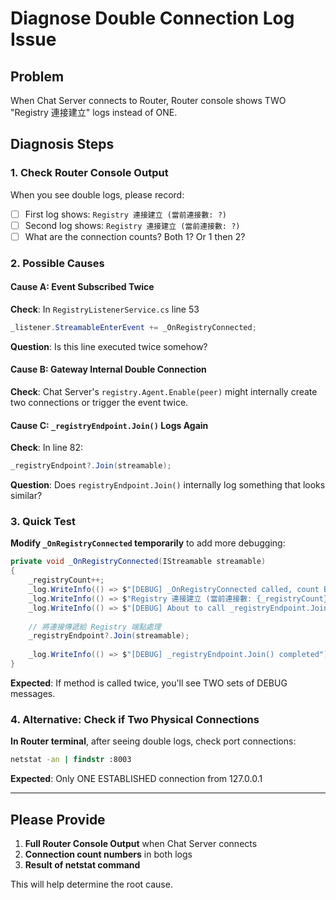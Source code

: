 # Diagnose Double Connection Log Issue

## Problem
When Chat Server connects to Router, Router console shows TWO "Registry 連接建立" logs instead of ONE.

## Diagnosis Steps

### 1. Check Router Console Output

When you see double logs, please record:
- [ ] First log shows: `Registry 連接建立 (當前連接數: ?)` 
- [ ] Second log shows: `Registry 連接建立 (當前連接數: ?)`
- [ ] What are the connection counts? Both 1? Or 1 then 2?

### 2. Possible Causes

#### Cause A: Event Subscribed Twice
**Check**: In `RegistryListenerService.cs` line 53
```csharp
_listener.StreamableEnterEvent += _OnRegistryConnected;
```
**Question**: Is this line executed twice somehow?

#### Cause B: Gateway Internal Double Connection  
**Check**: Chat Server's `registry.Agent.Enable(peer)` might internally create two connections or trigger the event twice.

#### Cause C: `_registryEndpoint.Join()` Logs Again
**Check**: In line 82:
```csharp
_registryEndpoint?.Join(streamable);
```
**Question**: Does `registryEndpoint.Join()` internally log something that looks similar?

### 3. Quick Test

**Modify `_OnRegistryConnected` temporarily** to add more debugging:

```csharp
private void _OnRegistryConnected(IStreamable streamable)
{
    _registryCount++;
    _log.WriteInfo(() => $"[DEBUG] _OnRegistryConnected called, count BEFORE log: {_registryCount}");
    _log.WriteInfo(() => $"Registry 連接建立 (當前連接數: {_registryCount})");
    _log.WriteInfo(() => $"[DEBUG] About to call _registryEndpoint.Join()");
    
    // 將連接傳遞給 Registry 端點處理
    _registryEndpoint?.Join(streamable);
    
    _log.WriteInfo(() => $"[DEBUG] _registryEndpoint.Join() completed");
}
```

**Expected**: If method is called twice, you'll see TWO sets of DEBUG messages.

### 4. Alternative: Check if Two Physical Connections

**In Router terminal**, after seeing double logs, check port connections:

```cmd
netstat -an | findstr :8003
```

**Expected**: Only ONE ESTABLISHED connection from 127.0.0.1

---

## Please Provide

1. **Full Router Console Output** when Chat Server connects
2. **Connection count numbers** in both logs
3. **Result of netstat command**

This will help determine the root cause.
